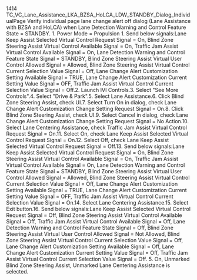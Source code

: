 1414 TC_VC_Lane_Assistance_LKA_BZSA_HoLCA_LDW_STANDBY_Dialog_IndividualPage Verify individual page lane change alert off dialog (Lane Assistance with BZSA and HoLCA) when Lane Detection Warning and Control Feature State = STANDBY. 1. Power Mode = Propulsion 1. Send below signals:Lane Keep Assist Selected Virtual Control Request Signal = On, Blind Zone Steering Assist Virtual Control Available Signal = On, Traffic Jam Assist Virtual Control Available Signal = On, Lane Detection Warning and Control Feature State Signal = STANDBY, Blind Zone Steering Assist Virtual User Control Allowed Signal = Allowed, Blind Zone Steering Assist Virtual Control Current Selection Value Signal = Off, Lane Change Alert Customization Setting Available Signal = TRUE, Lane Change Alert Customization Current Setting Value Signal = OFF, Traffic Jam Assist Virtual Control Current Selection Value Signal = Off.2. Launch IVI Controls.3. Select "See More Controls".4. Select "Drive & Park".5. Select Lane Assistance.6. Click Blind Zone Steering Assist, check UI.7. Select Turn On in dialog, check Lane Change Alert Customization Change Setting Request Signal = On.8. Click Blind Zone Steering Assist, check UI.9. Select Cancel in dialog, check Lane Change Alert Customization Change Setting Request Signal = No Action.10. Select Lane Centering Assistance, check Traffic Jam Assist Virtual Control Request Signal = On.11. Select On, check Lane Keep Assist Selected Virtual Control Request Signal = On.12. Select Off, check Lane Keep Assist Selected Virtual Control Request Signal = Off.13. Send below signals:Lane Keep Assist Selected Virtual Control Request Signal = On, Blind Zone Steering Assist Virtual Control Available Signal = On, Traffic Jam Assist Virtual Control Available Signal = On, Lane Detection Warning and Control Feature State Signal = STANDBY, Blind Zone Steering Assist Virtual User Control Allowed Signal = Allowed, Blind Zone Steering Assist Virtual Control Current Selection Value Signal = Off, Lane Change Alert Customization Setting Available Signal = TRUE, Lane Change Alert Customization Current Setting Value Signal = OFF, Traffic Jam Assist Virtual Control Current Selection Value Signal = On.14. Select Lane Centering Assistance.15. Select Exit button.16. Send below signals:Lane Keep Assist Selected Virtual Control Request Signal = Off, Blind Zone Steering Assist Virtual Control Available Signal = Off, Traffic Jam Assist Virtual Control Available Signal = Off, Lane Detection Warning and Control Feature State Signal = Off, Blind Zone Steering Assist Virtual User Control Allowed Signal = Not Allowed, Blind Zone Steering Assist Virtual Control Current Selection Value Signal = Off, Lane Change Alert Customization Setting Available Signal = Off, Lane Change Alert Customization Current Setting Value Signal = Off, Traffic Jam Assist Virtual Control Current Selection Value Signal = Off. 5. On, Unmarked Blind Zone Steering Assist, Unmarked Lane Centering Assistance is selected.